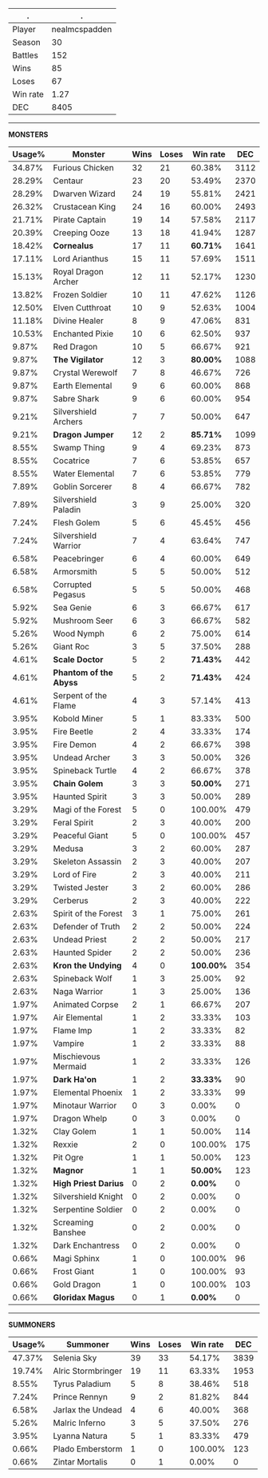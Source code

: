 .|.
|-|-
Player|nealmcspadden
Season|30
Battles|152
Wins|85
Loses|67
Win rate|1.27
DEC|8405

---
**MONSTERS**

Usage%|Monster|Wins|Loses|Win rate|DEC|
-|-|-|-|-|-|
34.87%|Furious Chicken|32|21|60.38%|3112|
28.29%|Centaur|23|20|53.49%|2370|
28.29%|Dwarven Wizard|24|19|55.81%|2421|
26.32%|Crustacean King|24|16|60.00%|2493|
21.71%|Pirate Captain|19|14|57.58%|2117|
20.39%|Creeping Ooze|13|18|41.94%|1287|
18.42%|**Cornealus**|17|11|**60.71%**|1641|
17.11%|Lord Arianthus|15|11|57.69%|1511|
15.13%|Royal Dragon Archer|12|11|52.17%|1230|
13.82%|Frozen Soldier|10|11|47.62%|1126|
12.50%|Elven Cutthroat|10|9|52.63%|1004|
11.18%|Divine Healer|8|9|47.06%|831|
10.53%|Enchanted Pixie|10|6|62.50%|937|
9.87%|Red Dragon|10|5|66.67%|921|
9.87%|**The Vigilator**|12|3|**80.00%**|1088|
9.87%|Crystal Werewolf|7|8|46.67%|726|
9.87%|Earth Elemental|9|6|60.00%|868|
9.87%|Sabre Shark|9|6|60.00%|954|
9.21%|Silvershield Archers|7|7|50.00%|647|
9.21%|**Dragon Jumper**|12|2|**85.71%**|1099|
8.55%|Swamp Thing|9|4|69.23%|873|
8.55%|Cocatrice|7|6|53.85%|657|
8.55%|Water Elemental|7|6|53.85%|779|
7.89%|Goblin Sorcerer|8|4|66.67%|782|
7.89%|Silvershield Paladin|3|9|25.00%|320|
7.24%|Flesh Golem|5|6|45.45%|456|
7.24%|Silvershield Warrior|7|4|63.64%|747|
6.58%|Peacebringer|6|4|60.00%|649|
6.58%|Armorsmith|5|5|50.00%|512|
6.58%|Corrupted Pegasus|5|5|50.00%|468|
5.92%|Sea Genie|6|3|66.67%|617|
5.92%|Mushroom Seer|6|3|66.67%|582|
5.26%|Wood Nymph|6|2|75.00%|614|
5.26%|Giant Roc|3|5|37.50%|288|
4.61%|**Scale Doctor**|5|2|**71.43%**|442|
4.61%|**Phantom of the Abyss**|5|2|**71.43%**|424|
4.61%|Serpent of the Flame|4|3|57.14%|413|
3.95%|Kobold Miner|5|1|83.33%|500|
3.95%|Fire Beetle|2|4|33.33%|174|
3.95%|Fire Demon|4|2|66.67%|398|
3.95%|Undead Archer|3|3|50.00%|326|
3.95%|Spineback Turtle|4|2|66.67%|378|
3.95%|**Chain Golem**|3|3|**50.00%**|271|
3.95%|Haunted Spirit|3|3|50.00%|289|
3.29%|Magi of the Forest|5|0|100.00%|479|
3.29%|Feral Spirit|2|3|40.00%|200|
3.29%|Peaceful Giant|5|0|100.00%|457|
3.29%|Medusa|3|2|60.00%|287|
3.29%|Skeleton Assassin|2|3|40.00%|207|
3.29%|Lord of Fire|2|3|40.00%|211|
3.29%|Twisted Jester|3|2|60.00%|286|
3.29%|Cerberus|2|3|40.00%|222|
2.63%|Spirit of the Forest|3|1|75.00%|261|
2.63%|Defender of Truth|2|2|50.00%|224|
2.63%|Undead Priest|2|2|50.00%|217|
2.63%|Haunted Spider|2|2|50.00%|236|
2.63%|**Kron the Undying**|4|0|**100.00%**|354|
2.63%|Spineback Wolf|1|3|25.00%|92|
2.63%|Naga Warrior|1|3|25.00%|136|
1.97%|Animated Corpse|2|1|66.67%|207|
1.97%|Air Elemental|1|2|33.33%|103|
1.97%|Flame Imp|1|2|33.33%|82|
1.97%|Vampire|1|2|33.33%|88|
1.97%|Mischievous Mermaid|1|2|33.33%|126|
1.97%|**Dark Ha'on**|1|2|**33.33%**|90|
1.97%|Elemental Phoenix|1|2|33.33%|99|
1.97%|Minotaur Warrior|0|3|0.00%|0|
1.97%|Dragon Whelp|0|3|0.00%|0|
1.32%|Clay Golem|1|1|50.00%|114|
1.32%|Rexxie|2|0|100.00%|175|
1.32%|Pit Ogre|1|1|50.00%|123|
1.32%|**Magnor**|1|1|**50.00%**|123|
1.32%|**High Priest Darius**|0|2|**0.00%**|0|
1.32%|Silvershield Knight|0|2|0.00%|0|
1.32%|Serpentine Soldier|0|2|0.00%|0|
1.32%|Screaming Banshee|0|2|0.00%|0|
1.32%|Dark Enchantress|0|2|0.00%|0|
0.66%|Magi Sphinx|1|0|100.00%|96|
0.66%|Frost Giant|1|0|100.00%|93|
0.66%|Gold Dragon|1|0|100.00%|103|
0.66%|**Gloridax Magus**|0|1|**0.00%**|0|

---
**SUMMONERS**

Usage%|Summoner|Wins|Loses|Win rate|DEC|
-|-|-|-|-|-|
47.37%|Selenia Sky|39|33|54.17%|3839|
19.74%|Alric Stormbringer|19|11|63.33%|1953|
8.55%|Tyrus Paladium|5|8|38.46%|518|
7.24%|Prince Rennyn|9|2|81.82%|844|
6.58%|Jarlax the Undead|4|6|40.00%|368|
5.26%|Malric Inferno|3|5|37.50%|276|
3.95%|Lyanna Natura|5|1|83.33%|479|
0.66%|Plado Emberstorm|1|0|100.00%|123|
0.66%|Zintar Mortalis|0|1|0.00%|0|
